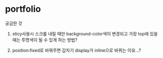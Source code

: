 # portfolio

궁금한 것

1. sticy사용시 스크롤 내릴 때만 background-color색이 변경되고 가장 top에 있을 때는 투명색이 될 수 있게 하는 방법?

2. position:fixed로 바꿔주면 갑자기 display가 inline으로 바뀌는 이유...?
